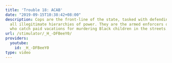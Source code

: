 ```yaml
---
title: 'Trouble 18: ACAB'
date: "2019-09-15T10:38:42+08:00"
description: Cops are the front-line of the state, tasked with defending and reinforcing
  all illegitimate hierarchies of power. They are the armed enforcers of white supremacy
  who catch paid vacations for murdering Black children in the streets...
url: /stimulator/_H_-DFBeeY0/
providers:
  youtube:
    id: _H_-DFBeeY0
type: video
---
```

